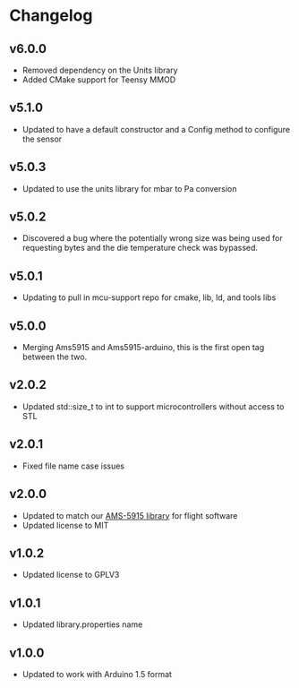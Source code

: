 # Changelog

## v6.0.0
- Removed dependency on the Units library
- Added CMake support for Teensy MMOD

## v5.1.0
- Updated to have a default constructor and a Config method to configure the sensor

## v5.0.3
- Updated to use the units library for mbar to Pa conversion

## v5.0.2
- Discovered a bug where the potentially wrong size was being used for requesting bytes and the die temperature check was bypassed.

## v5.0.1
- Updating to pull in mcu-support repo for cmake, lib, ld, and tools libs

## v5.0.0
- Merging Ams5915 and Ams5915-arduino, this is the first open tag between the two.

## v2.0.2
- Updated std::size_t to int to support microcontrollers without access to STL

## v2.0.1
- Fixed file name case issues

## v2.0.0
- Updated to match our [AMS-5915 library](https://github.com/bolderflight/ams5915) for flight software
- Updated license to MIT

## v1.0.2
- Updated license to GPLV3

## v1.0.1
- Updated library.properties name

## v1.0.0
- Updated to work with Arduino 1.5 format

